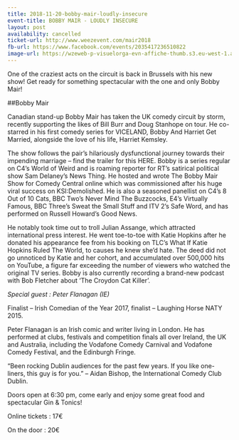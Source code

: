 ```yaml
---
title: 2018-11-20-bobby-mair-loudly-insecure
event-title: BOBBY MAIR - LOUDLY INSECURE
layout: post
availability: cancelled
ticket-url: http://www.weezevent.com/mair2018
fb-url: https://www.facebook.com/events/2035417236510822
image-url: https://wzeweb-p-visuelorga-evn-affiche-thumb.s3.eu-west-1.amazonaws.com/affiche_372341.thumb53700.1535800343.jpg
---
```

One of the craziest acts on the circuit is back in Brussels with his new show!
Get ready for something spectacular with the one and only Bobby Mair!

##Bobby Mair

Canadian stand-up Bobby Mair has taken the UK comedy circuit by storm, recently supporting the likes of Bill Burr and Doug Stanhope on tour. He co-starred in his first comedy series for VICELAND, Bobby And Harriet Get Married, alongside the love of his life, Harriet Kemsley.

The show follows the pair’s hilariously dysfunctional journey towards their impending marriage – find the trailer for this HERE. Bobby is a series regular on C4’s World of Weird and is roaming reporter for RT’s satirical political show Sam Delaney’s News Thing. He hosted and wrote The Bobby Mair Show for Comedy Central online which was commissioned after his huge viral success on KSI:Demolished. He is also a seasoned panellist on C4’s 8 Out of 10 Cats, BBC Two’s Never Mind The Buzzcocks, E4’s Virtually Famous, BBC Three’s Sweat the Small Stuff and ITV 2’s Safe Word, and has performed on Russell Howard’s Good News.

He notably took time out to troll Julian Assange, which attracted international press interest. He went toe-to-toe with Katie Hopkins after he donated his appearance fee from his booking on TLC’s What If Katie Hopkins Ruled The World, to causes he knew she’d hate. The deed did not go unnoticed by Katie and her cohort, and accumulated over 500,000 hits on YouTube, a figure far exceeding the number of viewers who watched the original TV series. Bobby is also currently recording a brand-new podcast with Bob Fletcher about ‘The Croydon Cat Killer’.

*Special guest : Peter Flanagan (IE)*

Finalist – Irish Comedian of the Year 2017, finalist – Laughing Horse NATY 2015.

Peter Flanagan is an Irish comic and writer living in London. He has performed at clubs, festivals and competition finals all over Ireland, the UK and Australia, including the Vodafone Comedy Carnival and Vodafone Comedy Festival, and the Edinburgh Fringe.

“Been rocking Dublin audiences for the past few years. If you like one-liners, this guy is for you.” – Aidan Bishop, the International Comedy Club Dublin.

Doors open at 6:30 pm, come early and enjoy some great food and spectacular Gin & Tonics!

Online tickets : 17€

On the door : 20€
